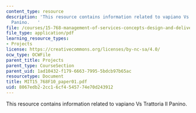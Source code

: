 ```yaml
---
content_type: resource
description: 'This resource contains information related to vapiano Vs Trattoria Il
  Panino.   '
file: /courses/15-768-management-of-services-concepts-design-and-delivery-fall-2010/8067edb22cc16cf4545774e70d243912_MIT15_768F10_paper01.pdf
file_type: application/pdf
learning_resource_types:
- Projects
license: https://creativecommons.org/licenses/by-nc-sa/4.0/
ocw_type: OCWFile
parent_title: Projects
parent_type: CourseSection
parent_uid: 1ad10432-f179-6663-7995-5bdcb97b65ac
resourcetype: Document
title: MIT15_768F10_paper01.pdf
uid: 8067edb2-2cc1-6cf4-5457-74e70d243912
---
```

This resource contains information related to vapiano Vs Trattoria Il Panino.   